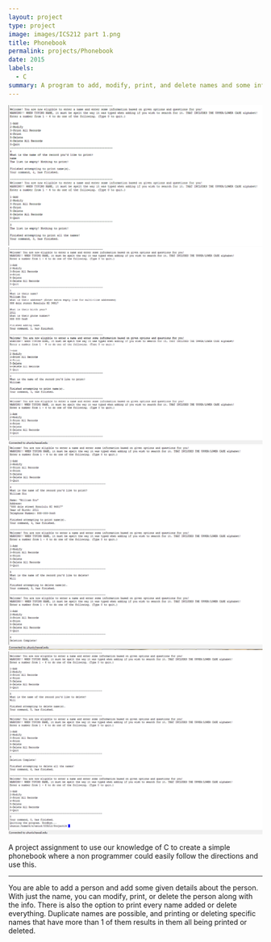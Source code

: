 ```yaml
---
layout: project
type: project
image: images/ICS212 part 1.png
title: Phonebook
permalink: projects/Phonebook
date: 2015
labels:
  - C
summary: A program to add, modify, print, and delete names and some info from ICS 212 in Spring 2015
---
```


<img class="ui image" src="../images/ICS212 part 1.png">
<img class="ui image" src="../images/ICS212 part 2.png">
<img class="ui image" src="../images/ICS212 part 3.png">
<img class="ui image" src="../images/ICS212 part 4.png">


A project assignment to use our knowledge of C to create a simple phonebook where a non programmer could easily follow the directions and use this.

** **

You are able to add a person and add some given details about the person. With just the name, you can modify, print, or delete the person along with the info. There is also the option to print every name added or delete everything. Duplicate names are possible, and printing or deleting specific names that have more than 1 of them results in them all being printed or deleted.
